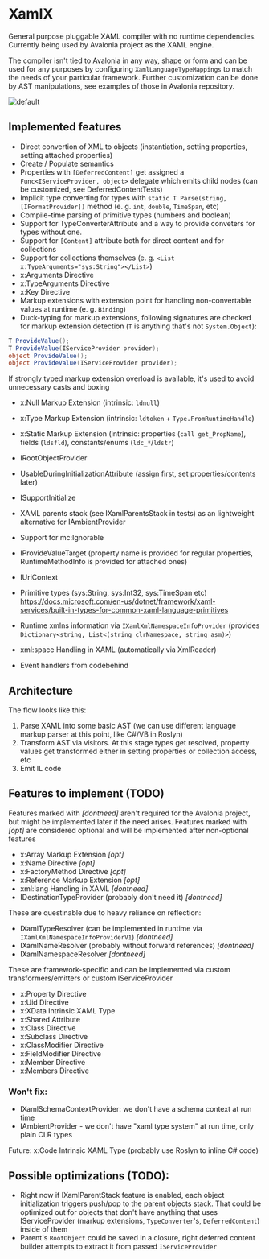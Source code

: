 # XamlX

General purpose pluggable XAML compiler with no runtime dependencies. 
Currently being used by Avalonia project as the XAML engine.

The compiler isn't tied to Avalonia in any way, shape or form and can be used for any purposes 
by configuring `XamlLanguageTypeMappings` to match the needs of your particular framework.
Further customization can be done by AST manipulations, see examples of those in Avalonia repository.

![default](https://user-images.githubusercontent.com/1067584/52111361-90ad7900-2614-11e9-8133-a5aa6ebb1804.png)


## Implemented features

- Direct convertion of XML to objects (instantiation, setting properties, setting attached properties)
- Create / Populate semantics
- Properties with `[DeferredContent]` get assigned a `Func<IServiceProvider, object>` delegate which emits child nodes (can be customized, see DeferredContentTests)
- Implicit type converting for types with `static T Parse(string, [IFormatProvider])` method (e. g. `int`, `double`, `TimeSpan`, etc)
- Compile-time parsing of primitive types (numbers and boolean)
- Support for TypeConverterAttribute and a way to provide conveters for types without one.
- Support for `[Content]` attribute both for direct content and for collections
- Support for collections themselves (e. g. `<List x:TypeArguments="sys:String"></List>`)
- x:Arguments Directive
- x:TypeArguments Directive
- x:Key Directive 
- Markup extensions with extension point for handling non-convertable values at runtime (e. g. `Binding`)
- Duck-typing for markup extensions, following signatures are checked for markup extension detection (`T` is anything that's not `System.Object`):
```cs
T ProvideValue();
T ProvideValue(IServiceProvider provider);
object ProvideValue();
object ProvideValue(IServiceProvider provider);
```
If strongly typed markup extension overload is available, it's used to avoid unnecessary casts and boxing
- x:Null Markup Extension (intrinsic: `ldnull`)
- x:Type Markup Extension (intrinsic: `ldtoken` + `Type.FromRuntimeHandle`)
- x:Static Markup Extension (intrinsic: properties (`call get_PropName`), fields (`ldsfld`), constants/enums (`ldc_*`/`ldstr`)
- IRootObjectProvider
- UsableDuringInitializationAttribute (assign first, set properties/contents later)
- ISupportInitialize
- XAML parents stack (see IXamlParentsStack in tests) as an lightweight alternative for IAmbientProvider
- Support for mc:Ignorable
- IProvideValueTarget (property name is provided for regular properties, RuntimeMethodInfo is provided for attached ones)
- IUriContext
- Primitive types (sys:String, sys:Int32, sys:TimeSpan etc) https://docs.microsoft.com/en-us/dotnet/framework/xaml-services/built-in-types-for-common-xaml-language-primitives
- Runtime xmlns information via `IXamlXmlNamespaceInfoProvider` (provides `Dictionary<string, List<(string clrNamespace, string asm)>`)

- xml:space Handling in XAML (automatically via XmlReader)
- Event handlers from codebehind

## Architecture

The flow looks like this:
 
1) Parse XAML into some basic AST (we can use different language markup parser at this point, like C#/VB in Roslyn)
2) Transform AST via visitors. At this stage types get resolved, property values get transformed either in setting properties or collection access, etc
3) Emit IL code

## Features to implement (TODO)

Features marked with *[dontneed]* aren't required for the Avalonia project, but might be implemented later if the need arises.
Features marked with *[opt]* are considered optional and will be implemented after non-optional features

- x:Array Markup Extension *[opt]*
- x:Name Directive *[opt]*
- x:FactoryMethod Directive *[opt]*
- x:Reference Markup Extension *[opt]*
- xml:lang Handling in XAML *[dontneed]*
- IDestinationTypeProvider (probably don't need it) *[dontneed]*


These are questinable due to heavy reliance on reflection:
- IXamlTypeResolver (can be implemented in runtime via `IXamlXmlNamespaceInfoProviderV1`) *[dontneed]*
- IXamlNameResolver (probably without forward references) *[dontneed]*
- IXamlNamespaceResolver *[dontneed]*


These are framework-specific and can be implemented via custom transformers/emitters or custom IServiceProvider
- x:Property Directive
- x:Uid Directive
- x:XData Intrinsic XAML Type
- x:Shared Attribute
- x:Class Directive
- x:Subclass Directive
- x:ClassModifier Directive
- x:FieldModifier Directive
- x:Member Directive
- x:Members Directive


### Won't fix:


- IXamlSchemaContextProvider: we don't have a schema context at run time
- IAmbientProvider - we don't have "xaml type system" at run time, only plain CLR types


Future: 
x:Code Intrinsic XAML Type (probably use Roslyn to inline C# code)


## Possible optimizations (TODO):

- Right now if IXamlParentStack feature is enabled, each object initialization triggers push/pop to the parent objects stack. 
That could be optimized out for objects that don't have anything that uses IServiceProvider (markup extensions, `TypeConverter`'s, `DeferredContent`) inside of them
- Parent's `RootObject` could be saved in a closure, right deferred content builder attempts to extract it from
passed `IServiceProvider` 
